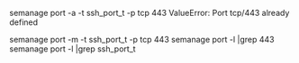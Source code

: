

semanage port -a -t ssh_port_t -p tcp 443
ValueError: Port tcp/443 already defined

semanage port -m -t ssh_port_t -p tcp 443
semanage port -l |grep 443
semanage port -l |grep ssh_port_t


